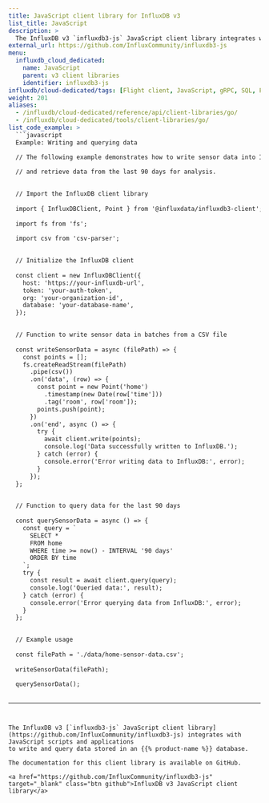 ```yaml
---
title: JavaScript client library for InfluxDB v3
list_title: JavaScript
description: >
  The InfluxDB v3 `influxdb3-js` JavaScript client library integrates with JavaScript scripts and applications to write and query data stored in an InfluxDB Cloud Dedicated database.
external_url: https://github.com/InfluxCommunity/influxdb3-js
menu:
  influxdb_cloud_dedicated:
    name: JavaScript
    parent: v3 client libraries
    identifier: influxdb3-js
influxdb/cloud-dedicated/tags: [Flight client, JavaScript, gRPC, SQL, Flight SQL, client libraries]
weight: 201
aliases:
  - /influxdb/cloud-dedicated/reference/api/client-libraries/go/
  - /influxdb/cloud-dedicated/tools/client-libraries/go/
list_code_example: >
  ```javascript
  Example: Writing and querying data

  // The following example demonstrates how to write sensor data into InfluxDB using the 
  
  // and retrieve data from the last 90 days for analysis.

  
  // Import the InfluxDB client library
  
  import { InfluxDBClient, Point } from '@influxdata/influxdb3-client';
 
  import fs from 'fs';
  
  import csv from 'csv-parser';

  
  // Initialize the InfluxDB client
  
  const client = new InfluxDBClient({
    host: 'https://your-influxdb-url',
    token: 'your-auth-token',
    org: 'your-organization-id',
    database: 'your-database-name',
  });

  
  // Function to write sensor data in batches from a CSV file
  
  const writeSensorData = async (filePath) => {
    const points = [];
    fs.createReadStream(filePath)
      .pipe(csv())
      .on('data', (row) => {
        const point = new Point('home')
          .timestamp(new Date(row['time']))
          .tag('room', row['room']);
        points.push(point);
      })
      .on('end', async () => {
        try {
          await client.write(points);
          console.log('Data successfully written to InfluxDB.');
        } catch (error) {
          console.error('Error writing data to InfluxDB:', error);
        }
      });
  };

  
  // Function to query data for the last 90 days
  
  const querySensorData = async () => {
    const query = `
      SELECT *
      FROM home
      WHERE time >= now() - INTERVAL '90 days'
      ORDER BY time
    `;
    try {
      const result = await client.query(query);
      console.log('Queried data:', result);
    } catch (error) {
      console.error('Error querying data from InfluxDB:', error);
    }
  };

  
  // Example usage
  
  const filePath = './data/home-sensor-data.csv';
  
  writeSensorData(filePath);
  
  querySensorData();
  
  ```
---
```

    
The InfluxDB v3 [`influxdb3-js` JavaScript client library](https://github.com/InfluxCommunity/influxdb3-js) integrates with JavaScript scripts and applications
to write and query data stored in an {{% product-name %}} database.

The documentation for this client library is available on GitHub.

<a href="https://github.com/InfluxCommunity/influxdb3-js" target="_blank" class="btn github">InfluxDB v3 JavaScript client library</a>
